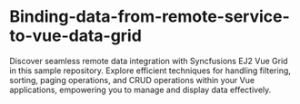 # Binding-data-from-remote-service-to-vue-data-grid
Discover seamless remote data integration with Syncfusions EJ2 Vue Grid in this sample repository. Explore efficient techniques for handling filtering, sorting, paging operations, and CRUD operations within your Vue applications, empowering you to manage and display data effectively.
